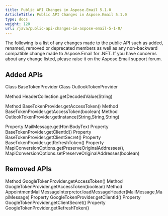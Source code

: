 ```yaml
---
title: Public API Changes in Aspose.Email 5.1.0
ArticleTitle: Public API Changes in Aspose.Email 5.1.0
type: docs
weight: 120
url: /java/public-api-changes-in-aspose-email-5-1-0/
---
```


The following is a list of any changes made to the public API such as added, renamed, removed or deprecated members as well as any non-backward compatible change made to Aspose.Email for .NET. If you have concerns about any change listed, please raise it on the Aspose.Email support forum.
## **Added APIs**
Class BaseTokenProvider
Class OutlookTokenProvider

Method HeaderCollection.getDecodedValue(String)

Method BaseTokenProvider.getAccessToken()
Method BaseTokenProvider.getAccessToken(boolean)
Method OutlookTokenProvider.getInstance(String,String,String)

Property MailMessage.getHtmlBodyText
Property BaseTokenProvider.getClientId()
Property BaseTokenProvider.getClientSecret()
Property BaseTokenProvider.getRefreshToken()
Property MapiConversionOptions.getPreserveOriginalAddresses(), MapiConversionOptions.setPreserveOriginalAddresses(boolean)
## **Removed APIs**
Method GoogleTokenProvider.getAccessToken()
Method GoogleTokenProvider.getAccessToken(boolean)
Method AppointmentMailMessageInterpretor.loadMessageHeader(MailMessage,MapiMessage)
Property GoogleTokenProvider.getClientId()
Property GoogleTokenProvider.getClientSecret()
Property GoogleTokenProvider.getRefreshToken()
